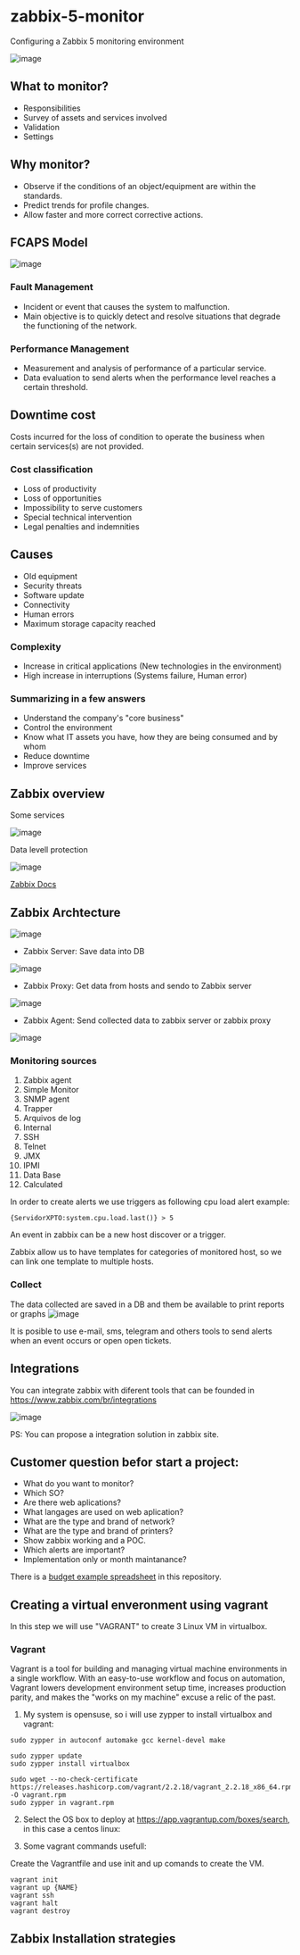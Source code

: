 # zabbix-5-monitor
Configuring a Zabbix 5 monitoring environment

![image](https://user-images.githubusercontent.com/22028539/127569725-ea6d1b67-fbae-4c7d-a8b4-0eb9bb6c3eaf.png)

## What to monitor?
- Responsibilities
- Survey of assets and services involved
- Validation
- Settings

## Why monitor?
- Observe if the conditions of an object/equipment are within the standards.
- Predict trends for profile changes.
- Allow faster and more correct corrective actions.

## FCAPS Model
![image](https://user-images.githubusercontent.com/22028539/127568271-cc4899d2-e748-42fe-90eb-235cfab67940.png)

### Fault Management
- Incident or event that causes the system to malfunction.
- Main objective is to quickly detect and resolve situations that degrade the functioning of the network.

### Performance Management
- Measurement and analysis of performance of a particular service.
- Data evaluation to send alerts when the performance level reaches a certain threshold.

## Downtime cost
Costs incurred for the loss of condition to operate the business when certain services(s) are not provided.

### Cost classification
- Loss of productivity
- Loss of opportunities
- Impossibility to serve customers
- Special technical intervention
- Legal penalties and indemnities

## Causes
- Old equipment
- Security threats
- Software update
- Connectivity
- Human errors
- Maximum storage capacity reached

### Complexity
- Increase in critical applications (New technologies in the environment)
- High increase in interruptions (Systems failure, Human error)

### Summarizing in a few answers
- Understand the company's "core business"
- Control the environment
- Know what IT assets you have, how they are being consumed and by whom
- Reduce downtime
- Improve services

## Zabbix overview
Some services

![image](https://user-images.githubusercontent.com/22028539/127569546-96049fbc-0a33-487c-889a-33109e2e41b9.png)

Data levell protection

![image](https://user-images.githubusercontent.com/22028539/127569851-13cd7d8f-ad44-4749-a570-87fd7c4b6fe1.png)

[Zabbix Docs](https://www.zabbix.com/documentation/current/)

## Zabbix Archtecture

![image](https://user-images.githubusercontent.com/22028539/127714688-d5b4cfd1-4edb-4e9a-97bc-6b32bd88d946.png)

- Zabbix Server: Save data into DB

![image](https://user-images.githubusercontent.com/22028539/127714843-8bcc66dd-2772-4967-91b3-b438a2479c71.png)

- Zabbix Proxy: Get data from hosts and sendo to Zabbix server

![image](https://user-images.githubusercontent.com/22028539/127714888-29a722c3-5c35-4b15-b554-1d2b68c45057.png)

- Zabbix Agent: Send collected data to zabbix server or zabbix proxy

![image](https://user-images.githubusercontent.com/22028539/127715030-e6302796-c62b-41c9-9a67-c7113226425e.png)

### Monitoring sources
1. Zabbix agent
2. Simple Monitor
3. SNMP agent
4. Trapper
5. Arquivos de log
6. Internal
7. SSH
8. Telnet
9. JMX
10. IPMI
11. Data Base
12. Calculated

In order to create alerts we use triggers as following cpu load alert example:
```
{ServidorXPTO:system.cpu.load.last()} > 5
```

An event in zabbix can be a new host discover or a trigger.

Zabbix allow us to have templates for categories of monitored host, so we can link one template to multiple hosts.

### Collect
The data collected are saved in a DB and them be available to print reports or graphs
![image](https://user-images.githubusercontent.com/22028539/127716134-eb6c610d-5ba9-47dd-9a8c-8e5513fa06f4.png)

It is posible to use e-mail, sms, telegram and others tools to send alerts when an event occurs or open open tickets.

## Integrations
You can integrate zabbix with diferent tools that can be founded in https://www.zabbix.com/br/integrations

![image](https://user-images.githubusercontent.com/22028539/127716562-9bc1e6b2-b2f8-47e2-adbf-57135dfb2625.png)

PS: You can propose a integration solution in zabbix site.

## Customer question befor start a project:
- What do you want to monitor?
- Which SO?
- Are there web aplications?
- What langages are used on web aplication?
- What are the type and brand of network?
- What are the type and brand of printers?
- Show zabbix working and a POC.
- Which alerts are important?
- Implementation only or month maintanance?

There is a [budget example spreadsheet](https://github.com/glauberss2007/zabbix-5-monitor/blob/main/zabbiz_project_budget_example.xlsx) in this repository.

## Creating a virtual enveronment using vagrant
In this step we will use "VAGRANT" to create 3 Linux VM in virtualbox.

### Vagrant
Vagrant is a tool for building and managing virtual machine environments in a single workflow. With an easy-to-use workflow and focus on automation, Vagrant lowers development environment setup time, increases production parity, and makes the "works on my machine" excuse a relic of the past.

1. My system is opensuse, so i will use zypper to install virtualbox and vagrant:

```
sudo zypper in autoconf automake gcc kernel-devel make

sudo zypper update
sudo zypper install virtualbox

sudo wget --no-check-certificate https://releases.hashicorp.com/vagrant/2.2.18/vagrant_2.2.18_x86_64.rpm -O vagrant.rpm
sudo zypper in vagrant.rpm
```
2. Select the OS box to deploy at https://app.vagrantup.com/boxes/search, in this case a centos linux:

3. Some vagrant commands usefull:

Create the Vagrantfile and use init and up comands to create the VM.
```
vagrant init
vagrant up {NAME}
vagrant ssh
vagrant halt
vagrant destroy
```



## Zabbix Installation strategies


